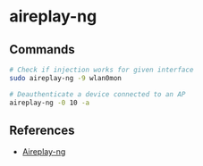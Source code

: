 # aireplay-ng

## Commands

```bash
# Check if injection works for given interface
sudo aireplay-ng -9 wlan0mon

# Deauthenticate a device connected to an AP
aireplay-ng -0 10 -a
```
## References

* [Aireplay-ng](https://www.aircrack-ng.org/doku.php?id=aireplay-ng)
